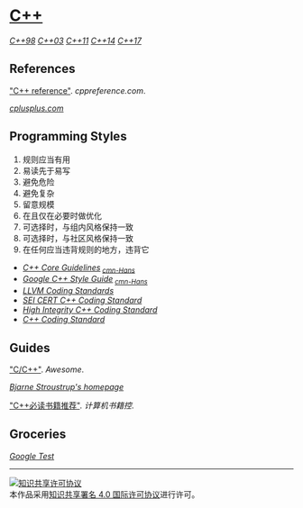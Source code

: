 # [C++](https://isocpp.org)

[*C++98*](https://iso.org/standard/25845.html)
[*C++03*](https://iso.org/standard/38110.html)
[*C++11*](https://iso.org/standard/50372.html)
[*C++14*](https://iso.org/standard/64029.html)
[*C++17*](https://iso.org/standard/68564.html)

## References

["C++ reference"](http://en.cppreference.com/w/cpp). *cppreference.com*.

[*cplusplus.com*](http://cplusplus.com)

## Programming Styles

1. 规则应当有用
2. 易读先于易写
3. 避免危险
4. 避免复杂
5. 留意规模
6. 在且仅在必要时做优化
7. 可选择时，与组内风格保持一致
8. 可选择时，与社区风格保持一致
9. 在任何应当违背规则的地方，违背它

+ [*C++ Core Guidelines*](https://github.com/isocpp/CppCoreGuidelines)<sub> [*cmn-Hans*](https://github.com/lynnboy/CppCoreGuidelines-zh-CN)</sub>
+ [*Google C++ Style Guide*](https://google.github.io/styleguide/cppguide)<sub> [*cmn-Hans*](http://zh-google-styleguide.readthedocs.org/)</sub>
+ [*LLVM Coding Standards*](https://llvm.org/docs/CodingStandards.html)
+ [*SEI CERT C++ Coding Standard*](https://wiki.sei.cmu.edu/confluence/pages/viewpage.action?pageId=88046682)
+ [*High Integrity C++ Coding Standard*](http://codingstandard.com/)
+ [*C++ Coding Standard*](http://possibility.com/Cpp/CppCodingStandard.html)

## Guides

["C/C++"](http://fffaraz.github.io/awesome-cpp/). *Awesome*.

[*Bjarne Stroustrup's homepage*](http://stroustrup.com/)

["C++必读书籍推荐"](http://bestcbooks.com/recommended-cpp-books/). *计算机书籍控*.

## Groceries

[*Google Test*](https://github.com/google/googletest)

___
<a rel="license" href="http://creativecommons.org/licenses/by/4.0/"><img alt="知识共享许可协议" style="border-width:0" src="https://i.creativecommons.org/l/by/4.0/88x31.png" /></a><br />本作品采用<a rel="license" href="http://creativecommons.org/licenses/by/4.0/">知识共享署名 4.0 国际许可协议</a>进行许可。
